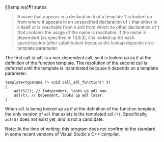 §[temp.res]¶1 states:

> A name that appears in a declaration `D` of a template `T` is looked up from where it appears in an unspecified declaration of `T` that either is `D` itself or is reachable from `D` and from which no other declaration of `T` that contains the usage of the name is reachable. If the name is dependent (as specified in 13.8.3), it is looked up for each specialization (after substitution) because the lookup depends on a template parameter.

The first call to `adl` is a non-dependent call, so it is looked up as if at the definition of the function template. The resolution of the second call is deferred until the template is instantiated because it depends on a template parameter.

```
template<typename T> void call_adl_function(T t)
{
    adl(S()); // Independent, looks up adl now.
    adl(t); // Dependent, looks up adl later.
}
```

When `adl` is being looked up as if at the definition of the function template, the only version of `adl` that exists is the templated `adl(T)`. Specifically, `adl(S)` does not exist yet, and is not a candidate.

Note: At the time of writing, this program does not confirm to the standard in some recent versions of Visual Studio's C++ compiler.
